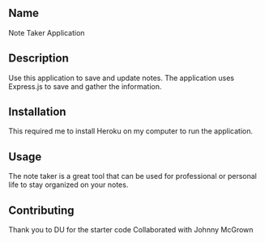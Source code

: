 ## Name
Note Taker Application

## Description
Use this application to save and update notes. The application uses Express.js to save and gather the information.


## Installation
This required me to install Heroku on my computer to run the application.

## Usage
The note taker is a great tool that can be used for professional or personal life to stay organized on your notes.


## Contributing
Thank you to DU for the starter code 
Collaborated with Johnny McGrown

